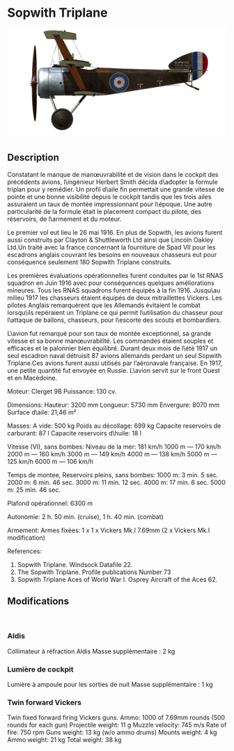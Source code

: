 # Sopwith Triplane

![soptriplane](../images/soptriplane.png)

## Description

Constatant le manque de manœuvrabilité et de vision dans le cockpit des précédents avions, l\ingénieur Herbert Smith décida d\adopter la formule triplan pour y remédier. Un profil d\aile fin permettait une grande vitesse de pointe et une bonne visibilité depuis le cockpit tandis que les trois ailes assuraient un taux de montée impressionnant pour l\époque. Une autre particularité de la formule était le placement compact du pilote, des réservoirs, de l\armement et du moteur.

Le premier vol eut lieu le 26 mai 1916. En plus de Sopwith, les avions furent aussi construits par Clayton & Shuttleworth Ltd ainsi que Lincoln Oakley Ltd.Un traité avec la france concernant la fourniture de Spad VII pour les escadrons anglais couvrant les besoins en nouveaux chasseurs eut pour conséquence seulement 180 Sopwith Triplane construits.

Les premières évaluations opérationnelles furent conduites par le 1st RNAS squadron en Juin 1916 avec pour conséquences quelques améliorations mineures. Tous les RNAS squadrons furent équipés à la fin 1916. Jusqu\au milieu 1917 les chasseurs étaient équipés de deux mitraillettes Vickers. Les pilotes Anglais remarquèrent que les Allemands évitaient le combat lorsqu\ils repéraient un Triplane ce qui permit l\utilisation du chasseur pour l\attaque de ballons, chasseurs, pour l\escorte des scouts et bombardiers.

L\avion fut remarqué pour son taux de montée exceptionnel, sa grande vitesse et sa bonne manœuvrabilité. Les commandes étaient souples et efficaces et le palonnier bien équilibré. Durant deux mois de l\été 1917 un seul escadron naval détruisit 87 avions allemands perdant un seul Sopwith Triplane.Ces avions furent aussi utilisés par l’aéronavale française. En 1917, une petite quantité fut envoyée en Russie. L\avion servit sur le front Ouest et en Macédoine.


Moteur: Clerget 9B
Puissance: 130 cv.

Dimensions:
Hauteur: 3200 mm
Longueur: 5730 mm
Envergure: 8070 mm
Surface d\aile: 21,46 m²

Masses:
A vide: 500 kg 
Poids au décollage: 699 kg
Capacite reservoirs de carburant: 87 l
Capacite reservoirs d\huile: 18 l    

Vitesse (VI), sans bombes:
Niveau de la mer: 181 km/h
1000 m — 170 km/h
2000 m — 160 km/h
3000 m — 149 km/h
4000 m — 138 km/h
5000 m — 125 km/h
6000 m — 106 km/h

Temps de montee, Reservoirs pleins, sans bombes:
1000 m: 3 min. 5 sec.  
2000 m: 6 min. 46 sec. 
3000 m: 11 min. 12 sec. 
4000 m: 17 min. 6 sec.
5000 m: 25 min. 46 sec.

Plafond opérationnel: 6300 m

Autonomie: 2 h. 50 min. (cruise), 1 h. 40 min. (combat)

Armement:
Armes fixées: 1 х 1 х Vickers Mk.I 7.69mm (2 x Vickers Mk.I modification)

References:
1) Sopwith Triplane. Windsock Datafile 22.
2) The Sopwith Triplane. Profile publications Number 73
3) Sopwith Triplane Aces of World War I. Osprey Aircraft of the Aces 62.

## Modifications
﻿

### Aldis

Collimateur à réfraction Aldis
Masse supplémentaire : 2 kg
﻿

### Lumière de cockpit

Lumière à ampoule pour les sorties de nuit
Masse supplémentaire : 1 kg
﻿

### Twin forward Vickers

Twin fixed forward firing Vickers guns.
Ammo: 1000 of 7.69mm rounds (500 rounds for each gun)
Projectile weight: 11 g
Muzzle velocity: 745 m/s
Rate of fire: 750 rpm
Guns weight: 13 kg (w/o ammo drums)
Mounts weight: 4 kg
Ammo weight: 21 kg
Total weight: 38 kg